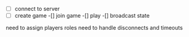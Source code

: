 -[ ] connect to server
-[ ] create game
-[] join game
-[] play
-[] broadcast state

need to assign players roles
need to handle disconnects and timeouts

